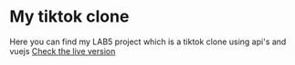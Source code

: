 # My tiktok clone

Here you can find my LAB5 project which is a tiktok clone using api's and vuejs
[Check the live version]([https://v3.vuejs.org/api/sfc-script-setup.html#sfc-script-setup](https://lab-5-tik-tok.vercel.app/)https://lab-5-tik-tok.vercel.app/) 
